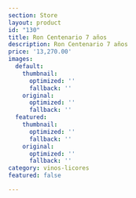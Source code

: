 ```yaml
---
section: Store
layout: product
id: "130"
title: Ron Centenario 7 años
description: Ron Centenario 7 años
price: '13,270.00'
images:
  default:
    thumbnail:
      optimized: ''
      fallback: ''
    original:
      optimized: ''
      fallback: ''
  featured:
    thumbnail:
      optimized: ''
      fallback: ''
    original:
      optimized: ''
      fallback: ''
category: vinos-licores
featured: false

---
```

